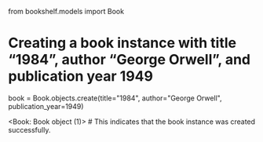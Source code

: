 from bookshelf.models import Book

# Creating a book instance with title “1984”, author “George Orwell”, and publication year 1949
book = Book.objects.create(title="1984", author="George Orwell", publication_year=1949)

<Book: Book object (1)>  # This indicates that the book instance was created successfully.